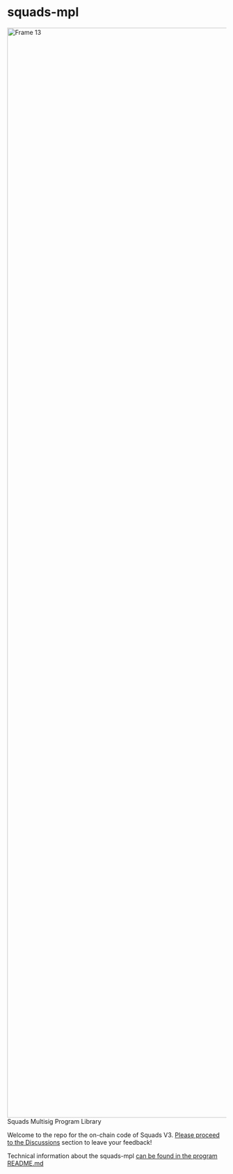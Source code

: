 # squads-mpl
<img width="2500" alt="Frame 13" src="https://user-images.githubusercontent.com/81624955/182874414-98d63f58-450d-4520-a440-4bfda8f5329f.png">
Squads Multisig Program Library


Welcome to the repo for the on-chain code of Squads V3. [Please proceed to the Discussions](https://github.com/squads-dapp/squads-mpl/discussions/1) section to leave your feedback!

Technical information about the squads-mpl [can be found in the program README.md](https://github.com/squads-dapp/squads-mpl/blob/main/programs/squads-mpl/README.md)
